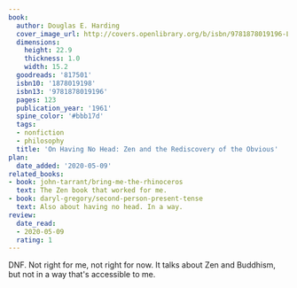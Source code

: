 ```yaml
---
book:
  author: Douglas E. Harding
  cover_image_url: http://covers.openlibrary.org/b/isbn/9781878019196-L.jpg
  dimensions:
    height: 22.9
    thickness: 1.0
    width: 15.2
  goodreads: '817501'
  isbn10: '1878019198'
  isbn13: '9781878019196'
  pages: 123
  publication_year: '1961'
  spine_color: '#bbb17d'
  tags:
  - nonfiction
  - philosophy
  title: 'On Having No Head: Zen and the Rediscovery of the Obvious'
plan:
  date_added: '2020-05-09'
related_books:
- book: john-tarrant/bring-me-the-rhinoceros
  text: The Zen book that worked for me.
- book: daryl-gregory/second-person-present-tense
  text: Also about having no head. In a way.
review:
  date_read:
  - 2020-05-09
  rating: 1
---
```


DNF. Not right for me, not right for now. It talks about Zen and Buddhism, but not in a way that's accessible to me.
